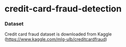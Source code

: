 # credit-card-fraud-detection

### Dataset
Credit card fraud dataset is downloaded from Kaggle (https://www.kaggle.com/mlg-ulb/creditcardfraud)
